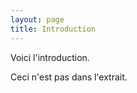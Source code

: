 ```yaml
---
layout: page
title: Introduction
---
```

Voici l'introduction.
<!--more-->
Ceci n'est pas dans l'extrait.